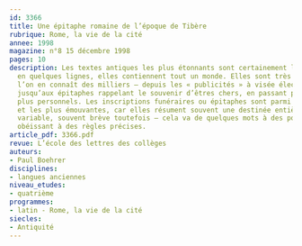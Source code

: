 ```yaml
---
id: 3366
title: Une épitaphe romaine de l’époque de Tibère 
rubrique: Rome, la vie de la cité
annee: 1998
magazine: n°8 15 décembre 1998
pages: 10
description: Les textes antiques les plus étonnants sont certainement les inscriptions – 
  en quelques lignes, elles contiennent tout un monde. Elles sont très diverses, et
  l’on en connaît des milliers – depuis les « publicités » à visée électorale de Pompéi
  jusqu’aux épitaphes rappelant le souvenir d’êtres chers, en passant par des graffitis
  plus personnels. Les inscriptions funéraires ou épitaphes sont parmi les plus intéressantes
  et les plus émouvantes, car elles résument souvent une destinée entière. Leur forme  est
  variable, souvent brève toutefois – cela va de quelques mots à des poèmes construits,
  obéissant à des règles précises.
article_pdf: 3366.pdf
revue: L’école des lettres des collèges
auteurs:
- Paul Boehrer
disciplines:
- langues anciennes
niveau_etudes:
- quatrième
programmes:
- latin - Rome, la vie de la cité
siecles:
- Antiquité
---
```

